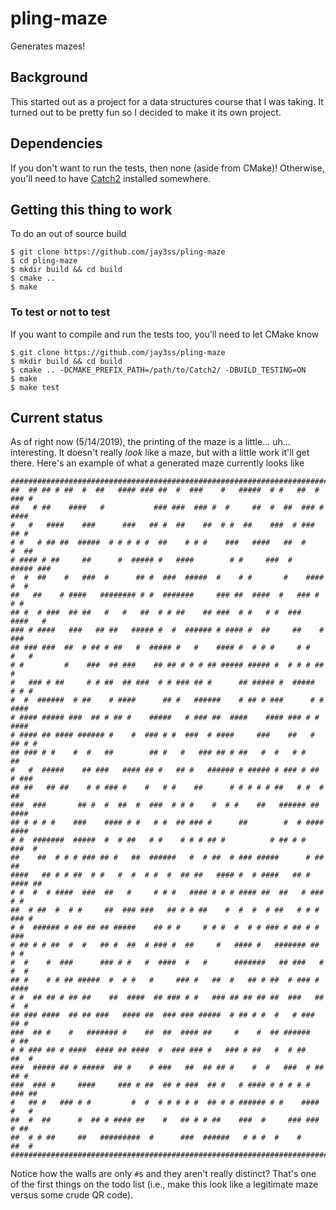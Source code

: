 # pling-maze
Generates mazes!

## Background
This started out as a project for a data structures course that I was taking.
It turned out to be pretty fun so I decided to make it its own project.

## Dependencies
If you don't want to run the tests, then none (aside from CMake)! Otherwise,
you'll need to have [Catch2](https://github.com/catchorg/Catch2) installed
somewhere.

## Getting this thing to work
To do an out of source build

```
$ git clone https://github.com/jay3ss/pling-maze
$ cd pling-maze
$ mkdir build && cd build
$ cmake ..
$ make
```

### To test or not to test
If you want to compile and run the tests too, you'll need to let CMake know

```
$ git clone https://github.com/jay3ss/pling-maze
$ mkdir build && cd build
$ cmake .. -DCMAKE_PREFIX_PATH=/path/to/Catch2/ -DBUILD_TESTING=ON
$ make
$ make test
```

## Current status
As of right now (5/14/2019), the printing of the maze is a little... uh...
interesting. It doesn't really *look* like a maze, but with a little work it'll
get there. Here's an example of what a generated maze currently looks like

```
###########################################################################
##  ## ## # ##  #  ##   #### ### ##  #  ###    #   #####  # #   ##  # ### #
##   # ##    ####   #           ### ###  ### #  #     ##  #  ##  ### # ####
#   #   ####    ###      ###   ## #  ##    ##  # #  ##    ###  # ###   ## #
# #   # ## ##  #####  # # # # #  ##    # # #    ###   ####   ##  #    #  ##
# #### # ##     ##      #  ##### #   ####        # #     ###  #   ##### ###
#  #  ##    #   ###  #      ## #  ###  #####  #    # #       #    #### #  #
##   ##    # ####   ######## # #  #######     ### ##  ####  #   ### #   # #
## #  # ###  ## ##   #   #   ##  # # ##    ## ###  # #   # #  ###  ####   #
### # ####   ###   ## ##   ##### #  #  ###### # #### #  ##     ##    #  ###
## ### ###  ##  # ## # ##   #  ##### #   #    #### #  # # #     # #   #   #
# #         #    ###  ## ###    ## ## # # # ## ##### ##### #  # # # ##    #
#   ### # ##     # # ##  ## ###  # # ### ## #      ## ##### #  #####  # # #
#  #  ######  # ##    # ####      ## #   ######    # ## # ###      # # ####
# #### ##### ###  ## # ## #    #####   # ### ##  ####    #### ### # #  ####
# #### ## #### ###### #    #  ### # #  ###  # ####     ###    ##   # ## # #
## ### # #    #  #   ##        ## #   #   ### ## # ##   #  #   # #       ##
#   #  #####    ## ###   #### ## #   ## #   ###### # ##### # ### # ## # ###
## ##   ## ##    # # ### #    #   # #    ##      # # # # # ##   # #  #   ##
###  ###       ## #  #  ##  #  ###  # # #    #  # #    ##   ###### ##  ####
## # # # #    ###    #### # #   # #  ## ### #      ##        #  # #### ####
# #  #######  #####  #  # ##   # #    # # # ## #          # ## # #   ###  #
##    ##  # # # ### ## #   ##  ######   #  # ##  # ### #####      # ##   ##
####   ## # # ##  # #   #  #  # #  #  ## ##   #### #  # ####   ## # #### ##
# #  #  # ####  ###  ##   #     # # #   #### # # # #### ##  ##   # ###  # #
##  # ##  #  # #     ##  ### ###   ## # # ##    #  #  #  # ##   # # # ### #
# #  ###### # ## ## ## #####    ## # #     # # #  #  # # ### # ## # #   ###
# ## # # ##  #  #   ## #  ##  # ### #  ##     #   #### #   ####### ##   # #
#  #    #  ###      ### # #   #  ####  #   #      #######   ## ###   # #  #
## #    # # ## #####  #  # #   #     ### #   ##  #   ## # ##  # ### #  ####
# #  ## ## # ## ##    ##  ####  ## ### # #   ### ## ## ## ##  ###   ## #  #
## ### ####  ## ## ###   #### ##  ### ### #####  # ## # #  #   # ###   ## #
###  ## #    #   ####### #    ##  ##  #### ##     #    #  ## ######    # ##
# # ### ## # ####  #### ## ####  #  ### ### #   ### # ##   #  # ##    ##  #
###  ##### ## # #####  ## #    # ###   ##  ## ## #    #  #   ###  # ## ## #
###  ### #     ####     ### # ##  ## # ###  ## #   # #### # # # # #  ### ##
#   ## #   ### # #         #  #  # # # # #  ## # # ###### # #    #### #   #
##  #  ##      #  ## # #### ##    #   ## # # ##    ###  #     ### ###  # ##
##  # # ##     ##   #########  #      ###  ######   # # #  #    #     ##  #
###########################################################################
```

Notice how the walls are only `#`s and they aren't really distinct? That's one
of the first things on the todo list (i.e., make this look like a legitimate
maze versus some crude QR code).
